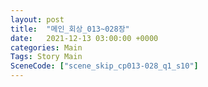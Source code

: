 ```yaml
---
layout: post
title:  "메인_회상_013~028장"
date:   2021-12-13 03:00:00 +0000
categories: Main
Tags: Story Main
SceneCode: ["scene_skip_cp013-028_q1_s10"]
---
```

